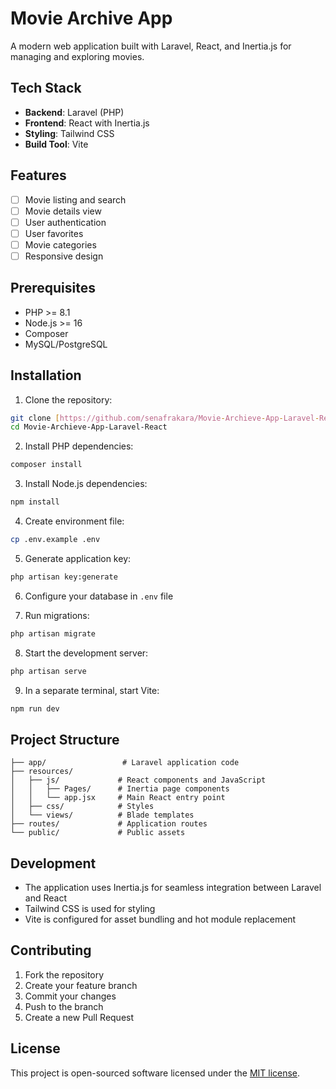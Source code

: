 # Movie Archive App

A modern web application built with Laravel, React, and Inertia.js for managing and exploring movies.

## Tech Stack

- **Backend**: Laravel (PHP)
- **Frontend**: React with Inertia.js
- **Styling**: Tailwind CSS
- **Build Tool**: Vite

## Features

- [ ] Movie listing and search
- [ ] Movie details view
- [ ] User authentication
- [ ] User favorites
- [ ] Movie categories
- [ ] Responsive design

## Prerequisites

- PHP >= 8.1
- Node.js >= 16
- Composer
- MySQL/PostgreSQL

## Installation

1. Clone the repository:
```bash
git clone [https://github.com/senafrakara/Movie-Archieve-App-Laravel-React.git]
cd Movie-Archieve-App-Laravel-React
```

2. Install PHP dependencies:
```bash
composer install
```

3. Install Node.js dependencies:
```bash
npm install
```

4. Create environment file:
```bash
cp .env.example .env
```

5. Generate application key:
```bash
php artisan key:generate
```

6. Configure your database in `.env` file

7. Run migrations:
```bash
php artisan migrate
```

8. Start the development server:
```bash
php artisan serve
```

9. In a separate terminal, start Vite:
```bash
npm run dev
```

## Project Structure

```
├── app/                 # Laravel application code
├── resources/
│   ├── js/             # React components and JavaScript
│   │   ├── Pages/      # Inertia page components
│   │   └── app.jsx     # Main React entry point
│   ├── css/            # Styles
│   └── views/          # Blade templates
├── routes/             # Application routes
└── public/             # Public assets
```

## Development

- The application uses Inertia.js for seamless integration between Laravel and React
- Tailwind CSS is used for styling
- Vite is configured for asset bundling and hot module replacement

## Contributing

1. Fork the repository
2. Create your feature branch
3. Commit your changes
4. Push to the branch
5. Create a new Pull Request

## License

This project is open-sourced software licensed under the [MIT license](LICENSE).
